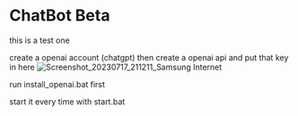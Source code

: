 # ChatBot Beta 
this is a test one

create a openai account (chatgpt) then create a openai api and put that key in here ![Screenshot_20230717_211211_Samsung Internet](https://github.com/Hopedhydra/ChatBot-Beta/assets/120207571/d1e8ff6a-8761-4784-83e9-87e5a8d7428f)


run install_openai.bat first

start it every time with start.bat


